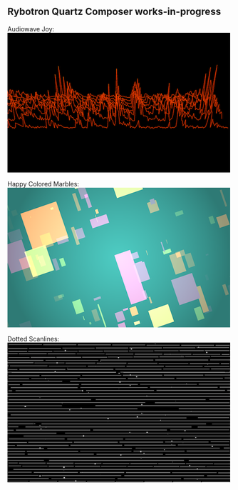 Rybotron Quartz Composer works-in-progress
------------------------------------------

Audiowave Joy:
<br />
![audiowavejoy](/images/audiowavejoy.png)

Happy Colored Marbles:
<br />
![Happy Colored Marbles](/images/happycoloredmarbles.png)

Dotted Scanlines:
<br />
![Happy Colored Marbles](/images/dottedscanlines.png)

